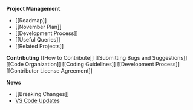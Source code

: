 **Project Management**
* [[Roadmap]]
* [[November Plan]]
* [[Development Process]]
* [[Useful Queries]]
* [[Related Projects]]

**Contributing**
[[How to Contribute]]
[[Submitting Bugs and Suggestions]]
[[Code Organization]]
[[Coding Guidelines]]
[[Development Process]]
[[Contributor License Agreement]]

**News**
* [[Breaking Changes]]
* [VS Code Updates](http://code.visualstudio.com/updates)

